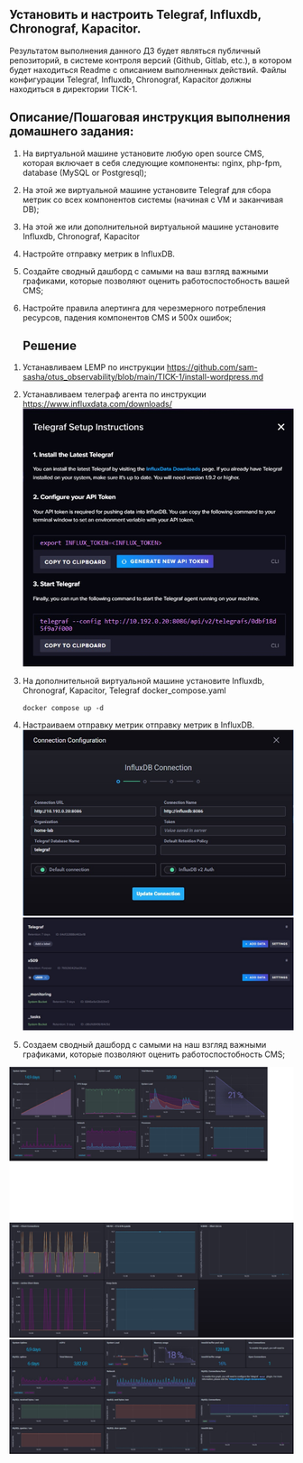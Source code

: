 ## Установить и настроить Telegraf, Influxdb, Chronograf, Kapacitor.

Результатом выполнения данного ДЗ будет являться публичный репозиторий, в системе контроля версий (Github, Gitlab, etc.), в котором будет находиться Readme с описанием выполненных действий. Файлы конфигурации Telegraf, Influxdb, Chronograf, Kapacitor должны находиться в директории TICK-1.

## Описание/Пошаговая инструкция выполнения домашнего задания:

1. На виртуальной машине установите любую open source CMS, которая включает в себя следующие компоненты: nginx, php-fpm, database (MySQL or Postgresql);
2. На этой же виртуальной машине установите Telegraf для сбора метрик со всех компонентов системы (начиная с VM и заканчивая DB);
3. На этой же или дополнительной виртуальной машине установите Influxdb, Chronograf, Kapacitor
4. Настройте отправку метрик в InfluxDB.
5. Создайте сводный дашборд с самыми на ваш взгляд важными графиками, которые позволяют оценить работоспостобность вашей CMS;
6. Настройте правила алертинга для черезмерного потребления ресурсов, падения компонентов CMS и 500х ошибок;

   ## Решение

 1)   Устанавливаем LEMP по инструкции  https://github.com/sam-sasha/otus_observability/blob/main/TICK-1/install-wordpress.md
    

 2) Устанавливаем телеграф агента по инструкции https://www.influxdata.com/downloads/
![Alt text](../img/telegrafsetup.jpg?raw=true "telegrafsetup")

 3) На дополнительной виртуальной машине установите Influxdb, Chronograf, Kapacitor, Telegraf
    docker_compose.yaml
    ````
    docker compose up -d
    ````
    

 4) Настраиваем отправку метрик отправку метрик в InfluxDB.
![Alt text](../img/influx-connection.jpg?raw=true "influx-connection")
![Alt text](../img/systembucket.jpg?raw=true "systembucket")

5) Создаем сводный дашборд с самыми на наш взгляд важными графиками, которые позволяют оценить работоспостобность CMS;
   
 ![Alt text](../img/system.jpg?raw=true "system")
 ![Alt text](../img/nginx.jpg?raw=true "nginx")
 ![Alt text](../img/mysql.jpg?raw=true "mysql")
 
 
